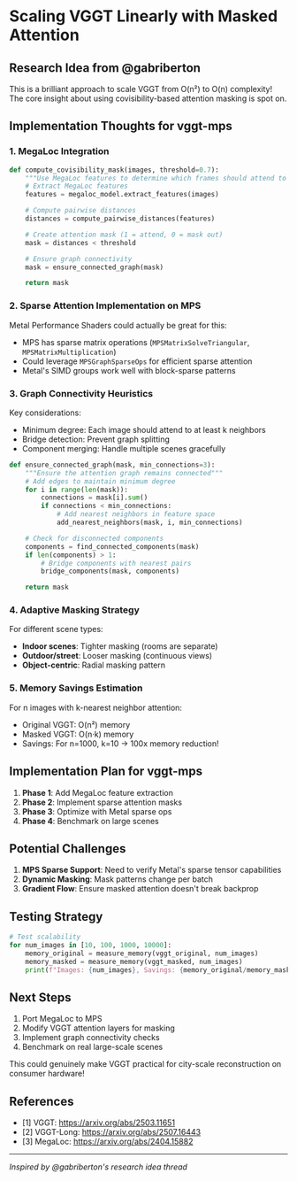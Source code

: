 # Scaling VGGT Linearly with Masked Attention

## Research Idea from @gabriberton

This is a brilliant approach to scale VGGT from O(n²) to O(n) complexity! The core insight about using covisibility-based attention masking is spot on.

## Implementation Thoughts for vggt-mps

### 1. MegaLoc Integration
```python
def compute_covisibility_mask(images, threshold=0.7):
    """Use MegaLoc features to determine which frames should attend to each other"""
    # Extract MegaLoc features
    features = megaloc_model.extract_features(images)

    # Compute pairwise distances
    distances = compute_pairwise_distances(features)

    # Create attention mask (1 = attend, 0 = mask out)
    mask = distances < threshold

    # Ensure graph connectivity
    mask = ensure_connected_graph(mask)

    return mask
```

### 2. Sparse Attention Implementation on MPS

Metal Performance Shaders could actually be great for this:
- MPS has sparse matrix operations (`MPSMatrixSolveTriangular`, `MPSMatrixMultiplication`)
- Could leverage `MPSGraphSparseOps` for efficient sparse attention
- Metal's SIMD groups work well with block-sparse patterns

### 3. Graph Connectivity Heuristics

Key considerations:
- Minimum degree: Each image should attend to at least k neighbors
- Bridge detection: Prevent graph splitting
- Component merging: Handle multiple scenes gracefully

```python
def ensure_connected_graph(mask, min_connections=3):
    """Ensure the attention graph remains connected"""
    # Add edges to maintain minimum degree
    for i in range(len(mask)):
        connections = mask[i].sum()
        if connections < min_connections:
            # Add nearest neighbors in feature space
            add_nearest_neighbors(mask, i, min_connections)

    # Check for disconnected components
    components = find_connected_components(mask)
    if len(components) > 1:
        # Bridge components with nearest pairs
        bridge_components(mask, components)

    return mask
```

### 4. Adaptive Masking Strategy

For different scene types:
- **Indoor scenes**: Tighter masking (rooms are separate)
- **Outdoor/street**: Looser masking (continuous views)
- **Object-centric**: Radial masking pattern

### 5. Memory Savings Estimation

For n images with k-nearest neighbor attention:
- Original VGGT: O(n²) memory
- Masked VGGT: O(n·k) memory
- Savings: For n=1000, k=10 → 100x memory reduction!

## Implementation Plan for vggt-mps

1. **Phase 1**: Add MegaLoc feature extraction
2. **Phase 2**: Implement sparse attention masks
3. **Phase 3**: Optimize with Metal sparse ops
4. **Phase 4**: Benchmark on large scenes

## Potential Challenges

1. **MPS Sparse Support**: Need to verify Metal's sparse tensor capabilities
2. **Dynamic Masking**: Mask patterns change per batch
3. **Gradient Flow**: Ensure masked attention doesn't break backprop

## Testing Strategy

```python
# Test scalability
for num_images in [10, 100, 1000, 10000]:
    memory_original = measure_memory(vggt_original, num_images)
    memory_masked = measure_memory(vggt_masked, num_images)
    print(f"Images: {num_images}, Savings: {memory_original/memory_masked:.2f}x")
```

## Next Steps

1. Port MegaLoc to MPS
2. Modify VGGT attention layers for masking
3. Implement graph connectivity checks
4. Benchmark on real large-scale scenes

This could genuinely make VGGT practical for city-scale reconstruction on consumer hardware!

## References

- [1] VGGT: https://arxiv.org/abs/2503.11651
- [2] VGGT-Long: https://arxiv.org/abs/2507.16443
- [3] MegaLoc: https://arxiv.org/abs/2404.15882

---

*Inspired by @gabriberton's research idea thread*
